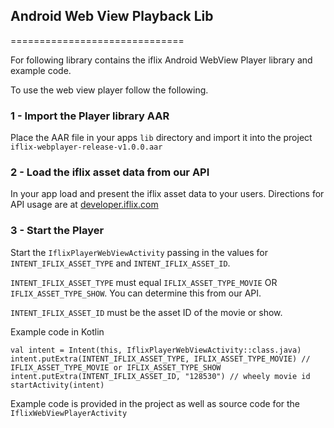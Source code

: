 ## Android Web View Playback Lib

==============================

For following library contains the iflix Android WebView Player library and example code.

To use the web view player follow the following.


### 1 - Import the Player library AAR

Place the AAR file in your apps `lib` directory and import it into the project
`iflix-webplayer-release-v1.0.0.aar`


### 2 - Load the iflix asset data from our API

In your app load and present the iflix asset data to your users. Directions for API usage are at [developer.iflix.com](http://developer.iflix.com)


### 3 - Start the Player

Start the `IflixPlayerWebViewActivity` passing in the values for `INTENT_IFLIX_ASSET_TYPE` and `INTENT_IFLIX_ASSET_ID`.

`INTENT_IFLIX_ASSET_TYPE` must equal `IFLIX_ASSET_TYPE_MOVIE` OR `IFLIX_ASSET_TYPE_SHOW`. You can determine this from our API.

`INTENT_IFLIX_ASSET_ID` must be the asset ID of the movie or show.

Example code in Kotlin

```
val intent = Intent(this, IflixPlayerWebViewActivity::class.java)
intent.putExtra(INTENT_IFLIX_ASSET_TYPE, IFLIX_ASSET_TYPE_MOVIE) // IFLIX_ASSET_TYPE_MOVIE or IFLIX_ASSET_TYPE_SHOW
intent.putExtra(INTENT_IFLIX_ASSET_ID, "128530") // wheely movie id
startActivity(intent)
```

Example code is provided in the project as well as source code for the `IflixWebViewPlayerActivity`
